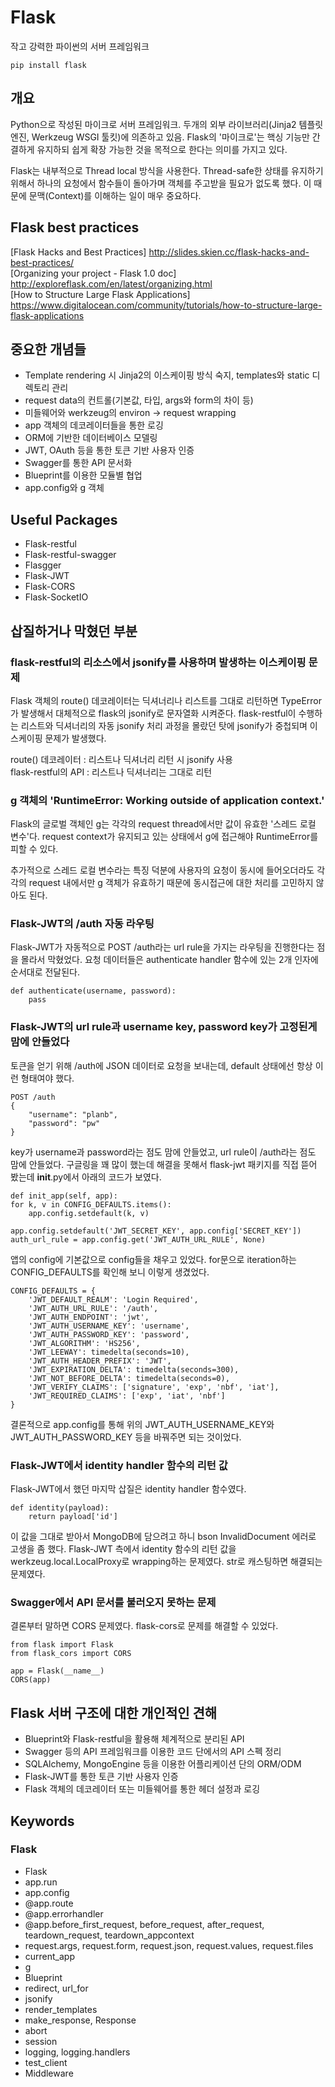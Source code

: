 # Flask
작고 강력한 파이썬의 서버 프레임워크
~~~
pip install flask
~~~

## 개요
Python으로 작성된 마이크로 서버 프레임워크. 두개의 외부 라이브러리(Jinja2 템플릿 엔진, Werkzeug WSGI 툴킷)에 의존하고 있음. Flask의 '마이크로'는 핵싱 기능만 간결하게 유지하되 쉽게 확장 가능한 것을 목적으로 한다는 의미를 가지고 있다.

Flask는 내부적으로 Thread local 방식을 사용한다. Thread-safe한 상태를 유지하기 위해서 하나의 요청에서 함수들이 돌아가며 객체를 주고받을 필요가 없도록 했다. 이 때문에 문맥(Context)를 이해하는 일이 매우 중요하다.

## Flask best practices
[Flask Hacks and Best Practices] <http://slides.skien.cc/flask-hacks-and-best-practices/>  
[Organizing your project - Flask 1.0 doc] <http://exploreflask.com/en/latest/organizing.html>  
[How to Structure Large Flask Applications] <https://www.digitalocean.com/community/tutorials/how-to-structure-large-flask-applications>

## 중요한 개념들
- Template rendering 시 Jinja2의 이스케이핑 방식 숙지, templates와 static 디렉토리 관리
- request data의 컨트롤(기본값, 타입, args와 form의 차이 등)
- 미들웨어와 werkzeug의 environ -> request wrapping
- app 객체의 데코레이터들을 통한 로깅
- ORM에 기반한 데이터베이스 모델링
- JWT, OAuth 등을 통한 토큰 기반 사용자 인증
- Swagger를 통한 API 문서화
- Blueprint를 이용한 모듈별 협업
- app.config와 g 객체

## Useful Packages
- Flask-restful
- Flask-restful-swagger
- Flasgger
- Flask-JWT
- Flask-CORS
- Flask-SocketIO

## 삽질하거나 막혔던 부분
### flask-restful의 리소스에서 jsonify를 사용하며 발생하는 이스케이핑 문제

Flask 객체의 route() 데코레이터는 딕셔너리나 리스트를 그대로 리턴하면 TypeError가 발생해서 대체적으로 flask의 jsonify로 문자열화 시켜준다. flask-restful이 수행하는 리스트와 딕셔너리의 자동 jsonify 처리 과정을 몰랐던 탓에 jsonify가 중첩되며 이스케이핑 문제가 발생했다.

route() 데코레이터 : 리스트나 딕셔너리 리턴 시 jsonify 사용  
flask-restful의 API : 리스트나 딕셔너리는 그대로 리턴

### g 객체의 'RuntimeError: Working outside of application context.'

Flask의 글로벌 객체인 g는 각각의 request thread에서만 값이 유효한 '스레드 로컬 변수'다. request context가 유지되고 있는 상태에서 g에 접근해야 RuntimeError를 피할 수 있다.

추가적으로 스레드 로컬 변수라는 특징 덕분에 사용자의 요청이 동시에 들어오더라도 각각의 request 내에서만 g 객체가 유효하기 때문에 동시접근에 대한 처리를 고민하지 않아도 된다.

### Flask-JWT의 /auth 자동 라우팅

Flask-JWT가 자동적으로 POST /auth라는 url rule을 가지는 라우팅을 진행한다는 점을 몰라서 막혔었다. 요청 데이터들은 authenticate handler 함수에 있는 2개 인자에 순서대로 전달된다.
    
    def authenticate(username, password):
        pass
    
    
### Flask-JWT의 url rule과 username key, password key가 고정된게 맘에 안들었다

토큰을 얻기 위해 /auth에 JSON 데이터로 요청을 보내는데, default 상태에선 항상 이런 형태여야 했다.

    POST /auth
    {
        "username": "planb",
        "password": "pw"
    }

key가 username과 password라는 점도 맘에 안들었고, url rule이 /auth라는 점도 맘에 안들었다. 구글링을 꽤 많이 했는데 해결을 못해서 flask-jwt 패키지를 직접 뜯어 봤는데 __init__.py에서 아래의 코드가 보였다.

    def init_app(self, app):
    for k, v in CONFIG_DEFAULTS.items():
        app.config.setdefault(k, v)

    app.config.setdefault('JWT_SECRET_KEY', app.config['SECRET_KEY'])
    auth_url_rule = app.config.get('JWT_AUTH_URL_RULE', None)

앱의 config에 기본값으로 config들을 채우고 있었다. for문으로 iteration하는 CONFIG_DEFAULTS를 확인해 보니 이렇게 생겼었다.

    CONFIG_DEFAULTS = {
        'JWT_DEFAULT_REALM': 'Login Required',
        'JWT_AUTH_URL_RULE': '/auth',
        'JWT_AUTH_ENDPOINT': 'jwt',
        'JWT_AUTH_USERNAME_KEY': 'username',
        'JWT_AUTH_PASSWORD_KEY': 'password',
        'JWT_ALGORITHM': 'HS256',
        'JWT_LEEWAY': timedelta(seconds=10),
        'JWT_AUTH_HEADER_PREFIX': 'JWT',
        'JWT_EXPIRATION_DELTA': timedelta(seconds=300),
        'JWT_NOT_BEFORE_DELTA': timedelta(seconds=0),
        'JWT_VERIFY_CLAIMS': ['signature', 'exp', 'nbf', 'iat'],
        'JWT_REQUIRED_CLAIMS': ['exp', 'iat', 'nbf']
    }

결론적으로 app.config를 통해 위의 JWT_AUTH_USERNAME_KEY와 JWT_AUTH_PASSWORD_KEY 등을 바꿔주면 되는 것이었다.

### Flask-JWT에서 identity handler 함수의 리턴 값

Flask-JWT에서 했던 마지막 삽질은 identity handler 함수였다.

    def identity(payload):
        return payload['id']

이 값을 그대로 받아서 MongoDB에 담으려고 하니 bson InvalidDocument 에러로 고생을 좀 했다. Flask-JWT 측에서 identity 함수의 리턴 값을 werkzeug.local.LocalProxy로 wrapping하는 문제였다. str로 캐스팅하면 해결되는 문제였다.

### Swagger에서 API 문서를 불러오지 못하는 문제

결론부터 말하면 CORS 문제였다. flask-cors로 문제를 해결할 수 있었다.

    from flask import Flask
    from flask_cors import CORS

    app = Flask(__name__)
    CORS(app)

## Flask 서버 구조에 대한 개인적인 견해
- Blueprint와 Flask-restful을 활용해 체계적으로 분리된 API
- Swagger 등의 API 프레임워크를 이용한 코드 단에서의 API 스펙 정리
- SQLAlchemy, MongoEngine 등을 이용한 어플리케이션 단의 ORM/ODM
- Flask-JWT를 통한 토큰 기반 사용자 인증
- Flask 객체의 데코레이터 또는 미들웨어를 통한 헤더 설정과 로깅

## Keywords
### Flask
- Flask
- app.run
- app.config
- @app.route
- @app.errorhandler
- @app.before_first_request, before_request, after_request, teardown_request, teardown_appcontext
- request.args, request.form, request.json, request.values, request.files
- current_app
- g
- Blueprint
- redirect, url_for
- jsonify
- render_templates
- make_response, Response
- abort
- session
- logging, logging.handlers
- test_client
- Middleware
